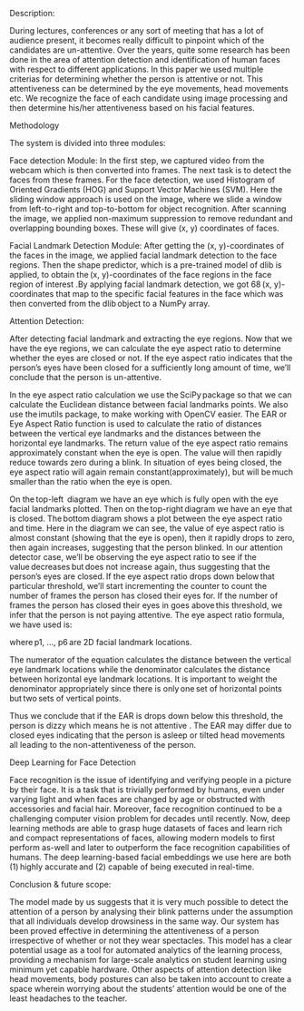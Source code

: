 Description: 

During lectures, conferences or any sort of meeting that has a lot of audience present, it becomes really difficult to pinpoint which of the candidates are un-attentive. Over the years, quite some research has been done  in the area of attention detection and identification of human faces with respect to different applications. In this paper we used multiple criterias for determining whether the person is attentive or not. This attentiveness can be determined by the eye movements, head movements etc. We recognize the face of each candidate using image processing and then determine his/her attentiveness based on his facial features.  

Methodology 

The system is divided into three modules: 

 

Face detection Module: In the first step, we captured video from the webcam which is then converted into frames. The next task is to detect the faces from these frames. For the face detection, we used Histogram of Oriented Gradients (HOG) and Support Vector Machines (SVM). Here the sliding window approach is used on the image, where we slide a window from left-to-right and top-to-bottom for object recognition. After scanning the image, we applied non-maximum suppression to remove redundant and overlapping bounding boxes. These will give (x, y) coordinates of faces. 

 

Facial Landmark Detection Module: After getting the (x, y)-coordinates of the faces in the image, we applied facial landmark detection to the face regions. Then the shape predictor, which is a pre-trained model of dlib is applied, to obtain the (x, y)-coordinates of the face regions in the face region of interest .By applying facial landmark detection, we got 68 (x, y)-coordinates that map to the specific facial features in the face which was then converted from the dlib object to a NumPy array.  

 
Attention Detection:

After detecting facial landmark and extracting the eye regions.
Now that we have the eye regions, we can calculate the eye aspect ratio to determine whether the eyes are closed or not. If the eye aspect ratio indicates that the person’s eyes have been closed for a sufficiently long amount of time, we’ll conclude that the person is un-attentive. 

In the eye aspect ratio calculation we use the SciPy package so that we can calculate the Euclidean distance between facial landmarks points. We also use the imutils package, to make working with OpenCV easier. The EAR or Eye Aspect Ratio function is used to calculate the ratio of distances between the vertical eye landmarks and the distances between the horizontal eye landmarks. The return value of the eye aspect ratio remains approximately constant when the eye is open. The value will then rapidly reduce towards zero during a blink. In situation of eyes being closed, the eye aspect ratio will again remain constant(approximately), but will be much smaller than the ratio when the eye is open. 

On the top-left  diagram we have an eye which  is fully open with the eye facial landmarks plotted. Then on the top-right diagram we have an eye that is closed. The bottom diagram shows a plot between the eye aspect ratio and time. Here in the diagram we can see, the value of eye aspect ratio is almost constant (showing that the eye is open), then it rapidly drops to zero, then again increases, suggesting that the person blinked. In our attention detector case, we’ll be observing the eye aspect ratio to see if the value decreases but does not increase again, thus suggesting that the person’s eyes are closed. If the eye aspect ratio drops down below that particular threshold, we’ll start incrementing the counter to count the number of frames the person has closed their eyes for. If the number of frames the person has closed their eyes in goes above this threshold, we infer that the person is not paying attentive. The eye aspect ratio formula, we have used is: 

 

where p1, …, p6 are 2D facial landmark locations. 

 

The numerator of the equation calculates the distance between the vertical eye landmark locations while the denominator calculates the distance between horizontal eye landmark locations. It is important to weight the denominator appropriately since there is only one set of horizontal points but two sets of vertical points. 

Thus we conclude that if the EAR is drops down below this threshold, the person is dizzy which means he is not attentive . The EAR may differ due to closed eyes indicating that the person is asleep or tilted head movements all leading to the non-attentiveness of the person. 

 

Deep Learning for Face Detection 

 

Face recognition is the issue of identifying and verifying people in a picture by their face. It is a task that is trivially performed by humans, even under varying light and when faces are changed by age or obstructed with accessories and facial hair. Moreover, face recognition continued to be a challenging computer vision problem for decades until recently. Now, deep learning methods are able to grasp huge datasets of faces and learn rich and compact representations of faces, allowing modern models to first perform as-well and later to outperform the face recognition capabilities of humans. The deep learning-based facial embeddings we use here are both (1) highly accurate and (2) capable of being executed in real-time. 

Conclusion & future scope:  

The model made by us suggests that it is very much possible to detect the attention of a person by analysing their blink patterns under the assumption that all individuals develop drowsiness in the same way. Our system has been proved effective in determining the attentiveness of a person irrespective of whether or not they wear spectacles. This model has a clear potential usage as a tool for automated analytics of the learning process, providing a mechanism for large-scale analytics on student learning using minimum yet capable hardware. Other aspects of attention detection like head movements, body postures can also be taken into account to create a space wherein worrying about the students’ attention would be one of the least headaches to the teacher. 
